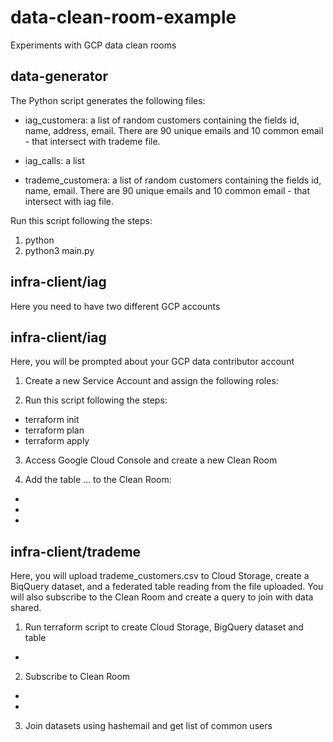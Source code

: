 # data-clean-room-example
Experiments with GCP data clean rooms

## data-generator
The Python script generates the following files:
 - iag_customera: a list of random customers containing the fields id, name, address, email. There are 90 unique emails and 10 common email - that intersect with trademe file.
 - iag_calls: a list 

 - trademe_customera: a list of random customers containing the fields id, name, email. There are 90 unique emails and 10 common email - that intersect with iag file.

Run this script following the steps:
1. python
2. python3 main.py

## infra-client/iag
Here you need to have two different GCP accounts

## infra-client/iag
Here, you will be prompted about your GCP data contributor account

1. Create a new Service Account and assign the following roles:

2. Run this script following the steps:
 - terraform init
 - terraform plan
 - terraform apply

3. Access Google Cloud Console and create a new Clean Room

4. Add the table ... to the Clean Room:
 - 
 - 
 - 

## infra-client/trademe
Here, you will upload trademe_customers.csv to Cloud Storage, create a BiqQuery dataset, and a federated table reading from the file uploaded.
You will also subscribe to the Clean Room and create a query to join with data shared.

1. Run terraform script to create Cloud Storage, BigQuery dataset and table
 - 

2. Subscribe to Clean Room
 - 
 - 

3. Join datasets using hashemail and get list of common users

